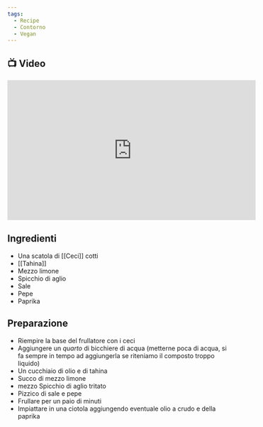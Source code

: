 ```yaml
---
tags:
  - Recipe
  - Contorno
  - Vegan
---
```

## 📺 Video

<div class="iframe-container">
  <iframe width="560" height="315" src="https://www.youtube.com/embed/RXcLyKZN_tc" title="YouTube video player" frameborder="0" allow="accelerometer; autoplay; clipboard-write; encrypted-media; gyroscope; picture-in-picture" allowfullscreen></iframe>
</div>

## Ingredienti

* Una scatola di [[Ceci]] cotti
* [[Tahina]]
* Mezzo limone
* Spicchio di aglio
* Sale
* Pepe
* Paprika

## Preparazione
* Riempire la base del frullatore con i ceci
* Aggiungere un *quarto* di bicchiere di acqua (metterne poca di acqua, si fa sempre in tempo ad aggiungerla se riteniamo il composto troppo liquido)
* Un cucchiaio di olio e di tahina
* Succo di mezzo limone
* mezzo Spicchio di aglio tritato
* Pizzico di sale e pepe
* Frullare per un paio di minuti
* Impiattare in una ciotola aggiungendo eventuale olio a crudo e della paprika
